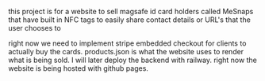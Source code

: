 this project is for a website to sell magsafe id card holders called MeSnaps that have built in NFC tags to easily share contact details or URL's that the user chooses to

right now we need to implement stripe embedded checkout for clients to actually buy the cards. products.json is what the website uses to render what is being sold. I will later deploy the backend with railway. right now the website is being hosted with github pages.
